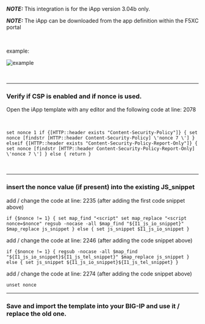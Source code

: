 
**_NOTE:_** This integration is for the iApp version 3.04b only.

**_NOTE:_** The iApp can be downloaded from the app definition within the F5XC portal 

<br /> 

example:

![example](../images/picture-01.png)

<br />

---
### Verify if CSP is enabled and if nonce is used.

Open the iApp template with any editor and the following code at line: 2078

<br />

`set nonce 1
    if {[HTTP::header exists "Content-Security-Policy"]} {
	    set nonce [findstr [HTTP::header Content-Security-Policy] \'nonce 7 \']
    } elseif {[HTTP::header exists "Content-Security-Policy-Report-Only"]} {
        set nonce [findstr [HTTP::header Content-Security-Policy-Report-Only] \'nonce 7 \']
    } else {
    return
    }`

<br />

---
### insert the nonce value (if present) into the existing JS_snippet

add / change the code at line: 2235 (after adding the first code snippet above)

`if {$nonce != 1} {
        set map_find "<script"
        set map_replace "<script nonce=$nonce"
        regsub -nocase -all $map_find "${I1_js_io_snippet}" $map_replace js_snippet
} else {
	set js_snippet $I1_js_io_snippet
}`


add / change the code at line: 2246 (after adding the code snippet above)

`if {$nonce != 1} {
        regsub -nocase -all $map_find "${I1_js_io_snippet}${I1_js_tel_snippet}" $map_replace js_snippet
} else {
        set js_snippet ${I1_js_io_snippet}${I1_js_tel_snippet}
}`

add / change the code at line: 2274 (after adding the code snippet above)

`unset nonce`

---
### Save and import the template into your BIG-IP and use it / replace the old one.  

